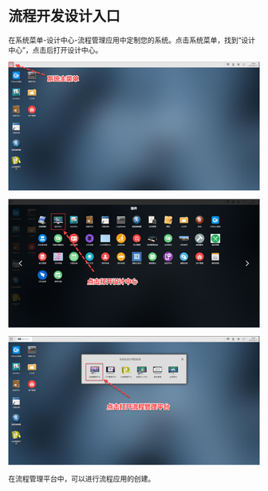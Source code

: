 # 流程开发设计入口

在系统菜单-设计中心-流程管理应用中定制您的系统。点击系统菜单，找到“设计中心”，点击后打开设计中心。

![](../../.gitbook/assets/image%20%2825%29.png)

![](../../.gitbook/assets/image%20%28168%29.png)

![](../../.gitbook/assets/image%20%2823%29.png)



在流程管理平台中，可以进行流程应用的创建。

